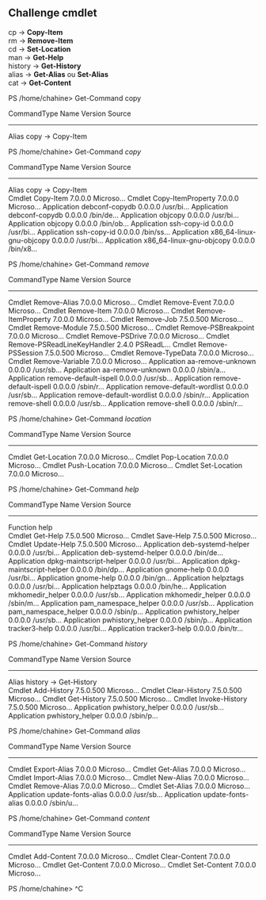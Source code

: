 ## Challenge cmdlet

cp → **Copy-Item**  
rm → **Remove-Item**  
cd → **Set-Location**  
man → **Get-Help**  
history → **Get-History**  
alias → **Get-Alias** ou **Set-Alias**  
cat → **Get-Content**  

PS /home/chahine> Get-Command copy      

CommandType     Name                                               Version    Source
-----------     ----                                               -------    ------
Alias           copy -> Copy-Item                                             

PS /home/chahine> Get-Command *copy*

CommandType     Name                                               Version    Source
-----------     ----                                               -------    ------
Alias           copy -> Copy-Item                                             
Cmdlet          Copy-Item                                          7.0.0.0    Microso…
Cmdlet          Copy-ItemProperty                                  7.0.0.0    Microso…
Application     debconf-copydb                                     0.0.0.0    /usr/bi…
Application     debconf-copydb                                     0.0.0.0    /bin/de…
Application     objcopy                                            0.0.0.0    /usr/bi…
Application     objcopy                                            0.0.0.0    /bin/ob…
Application     ssh-copy-id                                        0.0.0.0    /usr/bi…
Application     ssh-copy-id                                        0.0.0.0    /bin/ss…
Application     x86_64-linux-gnu-objcopy                           0.0.0.0    /usr/bi…
Application     x86_64-linux-gnu-objcopy                           0.0.0.0    /bin/x8…

PS /home/chahine> Get-Command *remove*

CommandType     Name                                               Version    Source
-----------     ----                                               -------    ------
Cmdlet          Remove-Alias                                       7.0.0.0    Microso…
Cmdlet          Remove-Event                                       7.0.0.0    Microso…
Cmdlet          Remove-Item                                        7.0.0.0    Microso…
Cmdlet          Remove-ItemProperty                                7.0.0.0    Microso…
Cmdlet          Remove-Job                                         7.5.0.500  Microso…
Cmdlet          Remove-Module                                      7.5.0.500  Microso…
Cmdlet          Remove-PSBreakpoint                                7.0.0.0    Microso…
Cmdlet          Remove-PSDrive                                     7.0.0.0    Microso…
Cmdlet          Remove-PSReadLineKeyHandler                        2.4.0      PSReadL…
Cmdlet          Remove-PSSession                                   7.5.0.500  Microso…
Cmdlet          Remove-TypeData                                    7.0.0.0    Microso…
Cmdlet          Remove-Variable                                    7.0.0.0    Microso…
Application     aa-remove-unknown                                  0.0.0.0    /usr/sb…
Application     aa-remove-unknown                                  0.0.0.0    /sbin/a…
Application     remove-default-ispell                              0.0.0.0    /usr/sb…
Application     remove-default-ispell                              0.0.0.0    /sbin/r…
Application     remove-default-wordlist                            0.0.0.0    /usr/sb…
Application     remove-default-wordlist                            0.0.0.0    /sbin/r…
Application     remove-shell                                       0.0.0.0    /usr/sb…
Application     remove-shell                                       0.0.0.0    /sbin/r…

PS /home/chahine> Get-Command *location*

CommandType     Name                                               Version    Source
-----------     ----                                               -------    ------
Cmdlet          Get-Location                                       7.0.0.0    Microso…
Cmdlet          Pop-Location                                       7.0.0.0    Microso…
Cmdlet          Push-Location                                      7.0.0.0    Microso…
Cmdlet          Set-Location                                       7.0.0.0    Microso…

PS /home/chahine> Get-Command *help*    

CommandType     Name                                               Version    Source
-----------     ----                                               -------    ------
Function        help                                                          
Cmdlet          Get-Help                                           7.5.0.500  Microso…
Cmdlet          Save-Help                                          7.5.0.500  Microso…
Cmdlet          Update-Help                                        7.5.0.500  Microso…
Application     deb-systemd-helper                                 0.0.0.0    /usr/bi…
Application     deb-systemd-helper                                 0.0.0.0    /bin/de…
Application     dpkg-maintscript-helper                            0.0.0.0    /usr/bi…
Application     dpkg-maintscript-helper                            0.0.0.0    /bin/dp…
Application     gnome-help                                         0.0.0.0    /usr/bi…
Application     gnome-help                                         0.0.0.0    /bin/gn…
Application     helpztags                                          0.0.0.0    /usr/bi…
Application     helpztags                                          0.0.0.0    /bin/he…
Application     mkhomedir_helper                                   0.0.0.0    /usr/sb…
Application     mkhomedir_helper                                   0.0.0.0    /sbin/m…
Application     pam_namespace_helper                               0.0.0.0    /usr/sb…
Application     pam_namespace_helper                               0.0.0.0    /sbin/p…
Application     pwhistory_helper                                   0.0.0.0    /usr/sb…
Application     pwhistory_helper                                   0.0.0.0    /sbin/p…
Application     tracker3-help                                      0.0.0.0    /usr/bi…
Application     tracker3-help                                      0.0.0.0    /bin/tr…

PS /home/chahine> Get-Command *history*

CommandType     Name                                               Version    Source
-----------     ----                                               -------    ------
Alias           history -> Get-History                                        
Cmdlet          Add-History                                        7.5.0.500  Microso…
Cmdlet          Clear-History                                      7.5.0.500  Microso…
Cmdlet          Get-History                                        7.5.0.500  Microso…
Cmdlet          Invoke-History                                     7.5.0.500  Microso…
Application     pwhistory_helper                                   0.0.0.0    /usr/sb…
Application     pwhistory_helper                                   0.0.0.0    /sbin/p…

PS /home/chahine> Get-Command *alias*  

CommandType     Name                                               Version    Source
-----------     ----                                               -------    ------
Cmdlet          Export-Alias                                       7.0.0.0    Microso…
Cmdlet          Get-Alias                                          7.0.0.0    Microso…
Cmdlet          Import-Alias                                       7.0.0.0    Microso…
Cmdlet          New-Alias                                          7.0.0.0    Microso…
Cmdlet          Remove-Alias                                       7.0.0.0    Microso…
Cmdlet          Set-Alias                                          7.0.0.0    Microso…
Application     update-fonts-alias                                 0.0.0.0    /usr/sb…
Application     update-fonts-alias                                 0.0.0.0    /sbin/u…

PS /home/chahine> Get-Command *content*

CommandType     Name                                               Version    Source
-----------     ----                                               -------    ------
Cmdlet          Add-Content                                        7.0.0.0    Microso…
Cmdlet          Clear-Content                                      7.0.0.0    Microso…
Cmdlet          Get-Content                                        7.0.0.0    Microso…
Cmdlet          Set-Content                                        7.0.0.0    Microso…

PS /home/chahine> ^C
